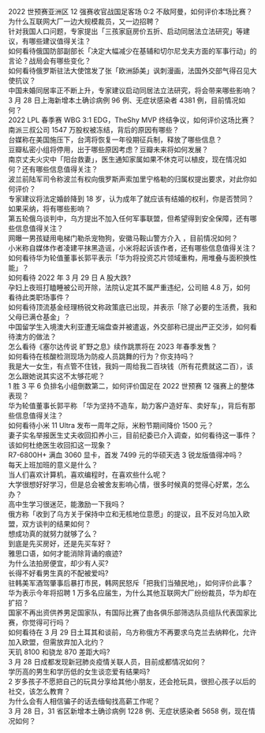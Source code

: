 2022 世预赛亚洲区 12 强赛收官战国足客场 0:2 不敌阿曼，如何评价本场比赛？  
为什么互联网大厂一边大规模裁员，又一边招聘？  
针对我国人口问题，专家提出「三孩家庭房价五折、启动同居法立法研究」等建议，有哪些建议值得关注？  
如何看待俄国防部副部长「决定大幅减少在基辅和切尔尼戈夫方面的军事行动」的言论？战局会有哪些变化？  
如何看待俄罗斯驻法大使馆发了张「欧洲舔美」讽刺漫画，法国外交部气得召见大使抗议？  
中国未婚同居率正不断上升，专家建议启动同居法立法研究，将会带来哪些影响？  
3 月 28 日上海新增本土确诊病例 96 例、无症状感染者 4381 例，目前情况如何？  
2022 LPL 春季赛 WBG 3:1 EDG，TheShy MVP 终结争议，如何评价这场比赛？  
南派三叔公司 1547 万股权被冻结，背后的原因有哪些？  
台媒称在美国施压下，台湾将恢复一年役期征兵制，释放了哪些信息？  
豆瓣私密小组将停用，出于哪些原因考虑？豆瓣未来将如何发展？  
南京丈夫火灾中「阳台救妻」，医生通知家属如果不休克可以植皮，现在情况如何？还有哪些信息值得关注？  
波兰前陆军司令称波兰有权向俄罗斯声索加里宁格勒的归属权提出要求，对此你如何评价？  
专家建议将法定婚龄降到 18 岁，认为成年了就应该有结婚的权利，你是否赞同？如果采纳，将有哪些影响？  
第五轮俄乌谈判中，乌方提出不加入任何军事联盟，但希望得到安全保障，还有哪些信息值得关注？  
网曝一男孩疑用电梯门勒杀宠物狗，安徽马鞍山警方介入 ，目前情况如何？  
小米称自媒体作者凌建平抹黑造谣，小米将起诉该作者，还有哪些信息值得关注？  
如何看待华为轮值董事长郭平表示「华为将投资芯片领域重构，用堆叠与面积换性能」？  
如何看待 2022 年 3 月 29 日 A 股大跌?  
孕妇上夜班打瞌睡被公司开除，法院认定其不属严重违纪，公司赔 4.8 万，如何看待此类职场事件？  
如何看待顶流基金经理杨锐文称政策底已出现，并表示「除了必要的生活费，我和父母已满仓基金」？  
中国留学生入境澳大利亚遭无端盘查并被遣返，外交部称已提出严正交涉，如何看待澳方的做法？  
怎么看待《塞尔达传说 旷野之息》续作跳票将在 2023 年春季发售？  
如何看待在核酸检测现场为防疫人员跳舞的行为？你支持吗？  
我是大一女生，有点管不住钱，我妈一周给我二百块钱（所有花费就这二百），该怎么跟她说其实这不太够花呢？  
1 胜 3 平 6 负排名小组倒数第二，如何评价国足在 2022 世预赛 12 强赛上的整体表现？  
华为轮值董事长郭平称 「华为坚持不造车，助力客户造好车、卖好车」，背后有那些信息值得关注？  
如何看待小米 11 Ultra 发布一周年之际，米粉节期间降价 1500 元？  
妻子实名举报医生丈夫收回扣养小三，目前纪委已介入调查，如何看待这一事件？该如何杜绝医生收回扣这一现象？  
R7-6800H+ 满血 3060 显卡，首发 7499 元的华硕天选 3 锐龙版值得冲吗？  
每天上班加班的意义是什么？  
当人们喜欢计算机，喜欢编程时，在喜欢些什么呢？  
大学很想好好学习，但是总会被舍友影响心情，很多时候真的觉得心好累，怎么办？  
高中生学习很迷茫，能激励一下我吗？  
俄方称「收到了乌方关于保持中立和无核地位意愿」的提议，且不反对乌加入欧盟，双方谈判的结果如何？  
想成功真的就努力就够了么？  
到底是先买房好，还是先买车好？  
雅思口语，如何才能消除背诵的痕迹?  
为什么法拍房便宜，却少有人买?  
长得不好看男生真的不配被爱吗?  
驻韩美军酒驾肇事后暴打市民，韩网民怒斥「把我们当殖民地」，如何评价此事？  
华为表示今年将招聘 1 万多名应届生，为什么其他互联网大厂纷纷裁员，华为却在扩招？  
国家不再出资供养男足国家队，有国际比赛了由各俱乐部筛选队员组队代表国家比赛，你觉得可行吗？  
如何看待在 3 月 29 日土耳其和谈前，乌方称俄方不再要求乌克兰去纳粹化，允许加入欧盟，但需放弃加入北约？  
天玑 8100 和骁龙 870 差距大吗?  
3 月 28 日成都发现新冠肺炎疫情关联人员，目前成都情况如何？  
学历高的男生和学历低的女生谈恋爱有结果吗?  
2 岁多孩子不愿把自己的玩具分享给其他小朋友，还会抢玩具，很担心孩子以后的社交，该怎么教育？  
为什么会有人相信骗子的话去缅甸找高薪工作呢？  
3 月 28 日，31 省区新增本土确诊病例 1228 例、无症状感染者 5658 例，现在情况如何？  

